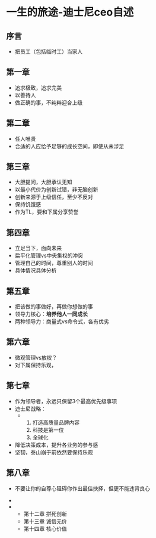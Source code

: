 # 一生的旅途-迪士尼ceo自述

## 序言

- 把员工（包括临时工）当家人

## 第一章

- 追求极致，追求完美
- 以善待人
- 做正确的事，不纯粹迎合上级

## 第二章

- 任人唯贤
- 合适的人应给予足够的成长空间，即使从未涉足

## 第三章

- 大胆提问，大胆承认无知
- 以最小代价为创新试错，非无脑创新
- 创新来源于上级信任，至少不反对
- 保持饥饿感
- 作为TL，要和下属分享赞誉

## 第四章

- 立足当下，面向未来
- 扁平化管理vs中央集权的冲突
- 管理自己的时间，尊重别人的时间
- 具体情况具体分析

## 第五章

- 把该做的事做好，再做你想做的事
- 领导力核心：**培养他人一同成长**
- 两种领导力：商量式vs命令式，各有优劣

## 第六章

- 微观管理vs放权？
- 对下属保持乐观，

## 第七章

- 作为领导者，永远只保留3个最高优先级事项
- 迪士尼战略：
  - 1. 打造高质量品牌内容
    2. 科技是第一位
    3. 全球化
- 降低决策成本，提升各业务的参与感
- 坚韧，泰山崩于前依然要保持乐观

## 第八章

- 不要让你的自尊心阻碍你作出最佳抉择，但更不能违背良心
- 



- - 第十二章 拼死创新
  - 第十三章 诚信无价
  - 第十四章 核心价值